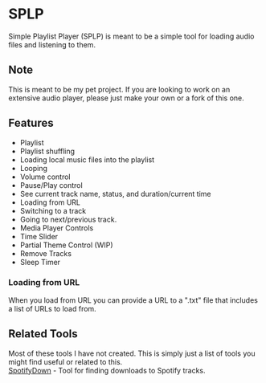 # SPLP
Simple Playlist Player (SPLP) is meant to be a simple tool for loading audio files and listening to them.

## Note
This is meant to be my pet project. If you are looking to work on an extensive audio player, please just make your own or a fork of this one.

## Features
- Playlist
- Playlist shuffling
- Loading local music files into the playlist
- Looping
- Volume control
- Pause/Play control
- See current track name, status, and duration/current time
- Loading from URL
- Switching to a track
- Going to next/previous track.
- Media Player Controls
- Time Slider
- Partial Theme Control (WIP)
- Remove Tracks
- Sleep Timer

### Loading from URL
When you load from URL you can provide a URL to a ".txt" file that includes a list of URLs to load from.

## Related Tools
Most of these tools I have not created. This is simply just a list of tools you might find useful or related to this.  
[SpotifyDown](https://spotifydown.com/) - Tool for finding downloads to Spotify tracks.